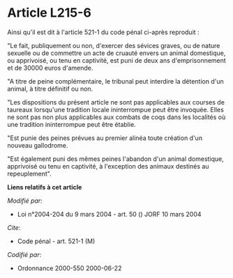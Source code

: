 # Article L215-6

Ainsi qu'il est dit à l'article 521-1 du code pénal ci-après reproduit :

"Le fait, publiquement ou non, d'exercer des sévices graves, ou de nature sexuelle ou de commettre un acte de cruauté envers
un animal domestique, ou apprivoisé, ou tenu en captivité, est puni de deux ans d'emprisonnement et de 30000 euros d'amende.

"A titre de peine complémentaire, le tribunal peut interdire la détention d'un animal, à titre définitif ou non.

"Les dispositions du présent article ne sont pas applicables aux courses de taureaux lorsqu'une tradition locale
ininterrompue peut être invoquée. Elles ne sont pas non plus applicables aux combats de coqs dans les localités où une
tradition ininterrompue peut être établie.

"Est punie des peines prévues au premier alinéa toute création d'un nouveau gallodrome.

"Est également puni des mêmes peines l'abandon d'un animal domestique, apprivoisé ou tenu en captivité, à l'exception des
animaux destinés au repeuplement".

**Liens relatifs à cet article**

_Modifié par_:

  - Loi n°2004-204 du 9 mars 2004 - art. 50 () JORF 10 mars 2004

_Cite_:

  - Code pénal - art. 521-1 (M)

_Codifié par_:

  - Ordonnance 2000-550 2000-06-22
